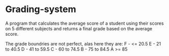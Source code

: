 # Grading-system
A program that calculates the average score of a student using their scores on 5 different subjects and returns a final grade based on the average score.

The grade boundries are not perfect, alas here they are:
F - <= 20.5
E - 21 to 40.5
D - 41 to 59.5
C - 60 to 74.5
B - 75 to 84.5
A >= 85
